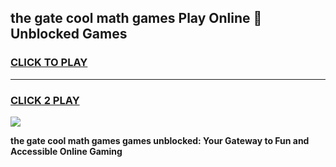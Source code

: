 
## the gate cool math games Play Online 👋 Unblocked Games
<h3>
<a href="https://news.freeplayer.one?title=the_gate_cool_math_games&ref=17CMG">CLICK TO PLAY</a></h3>
<hr>

<h3>
<a href="https://news.freeplayer.one?title=the_gate_cool_math_games&ref=17CMG">CLICK 2 PLAY</a>
  
</h3>

<a href="https://news.freeplayer.one?title=the_gate_cool_math_games&ref=17CMG/"><img src="https://clearcache.store/games.png"></a>


**the gate cool math games games unblocked: Your Gateway to Fun and Accessible Online Gaming**
